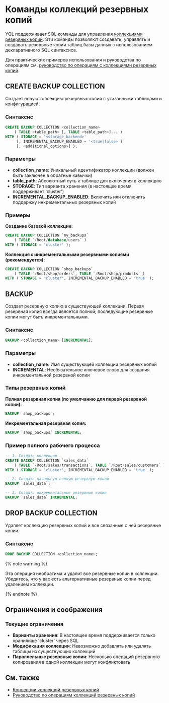 # Команды коллекций резервных копий

YQL поддерживает SQL команды для управления [коллекциями резервных копий](../../../concepts/backup/collections.md). Эти команды позволяют создавать, управлять и создавать резервные копии таблиц базы данных с использованием декларативного SQL синтаксиса.

Для практических примеров использования и руководства по операциям см. [руководство по операциям с коллекциями резервных копий](../../../reference/ydb-cli/export-import/backup-collections/operations.md).

## CREATE BACKUP COLLECTION

Создает новую коллекцию резервных копий с указанными таблицами и конфигурацией.

### Синтаксис

```sql
CREATE BACKUP COLLECTION <collection_name>
    ( TABLE <table_path> [, TABLE <table_path>]... )
WITH ( STORAGE = '<storage_backend>'
     [, INCREMENTAL_BACKUP_ENABLED = '<true|false>']
     [, <additional_options>] );
```

### Параметры

- **collection_name**: Уникальный идентификатор коллекции (должен быть заключен в обратные кавычки)
- **table_path**: Абсолютный путь к таблице для включения в коллекцию
- **STORAGE**: Тип варианта хранения (в настоящее время поддерживает 'cluster')
- **INCREMENTAL_BACKUP_ENABLED**: Включить или отключить поддержку инкрементальных резервных копий

### Примеры

**Создание базовой коллекции:**

```sql
CREATE BACKUP COLLECTION `my_backups`
    ( TABLE `/Root/database/users` )
WITH ( STORAGE = 'cluster' );
```

**Коллекция с инкрементальными резервными копиями (рекомендуется):**

```sql
CREATE BACKUP COLLECTION `shop_backups`
    ( TABLE `/Root/shop/orders`, TABLE `/Root/shop/products` )
WITH ( STORAGE = 'cluster', INCREMENTAL_BACKUP_ENABLED = 'true' );
```

## BACKUP

Создает резервную копию в существующей коллекции. Первая резервная копия всегда является полной; последующие резервные копии могут быть инкрементальными.

### Синтаксис

```sql
BACKUP <collection_name> [INCREMENTAL];
```

### Параметры

- **collection_name**: Имя существующей коллекции резервных копий
- **INCREMENTAL**: Необязательное ключевое слово для создания инкрементальной резервной копии

### Типы резервных копий

**Полная резервная копия (по умолчанию для первой резервной копии):**

```sql
BACKUP `shop_backups`;
```

**Инкрементальная резервная копия:**

```sql
BACKUP `shop_backups` INCREMENTAL;
```

### Пример полного рабочего процесса

```sql
-- 1. Создать коллекцию
CREATE BACKUP COLLECTION `sales_data`
    ( TABLE `/Root/sales/transactions`, TABLE `/Root/sales/customers` )
WITH ( STORAGE = 'cluster', INCREMENTAL_BACKUP_ENABLED = 'true' );

-- 2. Создать начальную полную резервную копию
BACKUP `sales_data`;

-- 3. Создать инкрементальные резервные копии
BACKUP `sales_data` INCREMENTAL;
```

## DROP BACKUP COLLECTION

Удаляет коллекцию резервных копий и все связанные с ней резервные копии.

### Синтаксис

```sql
DROP BACKUP COLLECTION <collection_name>;
```

{% note warning %}

Эта операция необратима и удалит все резервные копии в коллекции. Убедитесь, что у вас есть альтернативные резервные копии перед удалением коллекции.

{% endnote %}

## Ограничения и соображения

### Текущие ограничения

- **Варианты хранения**: В настоящее время поддерживается только хранилище 'cluster' через SQL
- **Модификация коллекции**: Невозможно добавлять или удалять таблицы из существующих коллекций  
- **Параллельные резервные копии**: Несколько операций резервного копирования в одной коллекции могут конфликтовать

## См. также

- [Концепции коллекций резервных копий](../../concepts/backup/collections.md)
- [Руководство по операциям коллекций резервных копий](../../reference/ydb-cli/export-import/backup-collections/operations.md)
